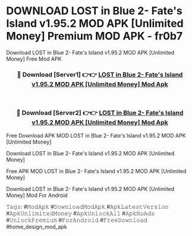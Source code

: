 # DOWNLOAD LOST in Blue 2- Fate's Island v1.95.2 MOD APK [Unlimited Money] Premium MOD APK - fr0b7
Download LOST in Blue 2- Fate's Island v1.95.2 MOD APK [Unlimited Money] Free Mod APK

<div align="center">
<h3>🔴 Download [Server1] 👉👉 <a href="https://apk-comot.site?title=LOST_in_Blue_2-_Fate's_Island_v1.95.2_MOD_APK_[Unlimited_Money]">LOST in Blue 2- Fate's Island v1.95.2 MOD APK [Unlimited Money] Mod Apk</a></h3><br>

<h3>🔴 Download [Server2] 👉👉 <a href="https://apk-comot.site?title=LOST_in_Blue_2-_Fate's_Island_v1.95.2_MOD_APK_[Unlimited_Money]">LOST in Blue 2- Fate's Island v1.95.2 MOD APK [Unlimited Money] Mod Apk</a></h3>
</div>


Free Download APK MOD LOST in Blue 2- Fate's Island v1.95.2 MOD APK [Unlimited Money]

Download LOST in Blue 2- Fate's Island v1.95.2 MOD APK [Unlimited Money] 

Free APK MOD LOST in Blue 2- Fate's Island v1.95.2 MOD APK [Unlimited Money] 

Download LOST in Blue 2- Fate's Island v1.95.2 MOD APK [Unlimited Money] Mod For Android

𝚃𝚊𝚐𝚜: #𝙼𝚘𝚍𝙰𝚙𝚔 #𝙳𝚘𝚠𝚗𝚕𝚘𝚊𝚍𝙼𝚘𝚍𝙰𝚙𝚔 #𝙰𝚙𝚔𝙻𝚊𝚝𝚎𝚜𝚝𝚅𝚎𝚛𝚜𝚒𝚘𝚗 #𝙰𝚙𝚔𝚄𝚗𝚕𝚒𝚖𝚒𝚝𝚎𝚍𝙼𝚘𝚗𝚎𝚢 #𝙰𝚙𝚔𝚄𝚗𝚕𝚘𝚌𝚔𝙰𝚕𝚕 #𝙰𝚙𝚔𝙽𝚘𝙰𝚍𝚜 #𝚄𝚗𝚕𝚘𝚌𝚔𝙿𝚛𝚎𝚖𝚒𝚞𝚖 #𝙵𝚘𝚛𝙰𝚗𝚍𝚛𝚘𝚒𝚍 #𝙵𝚛𝚎𝚎𝙳𝚘𝚠𝚗𝚕𝚘𝚊𝚍 #home_design_mod_apk